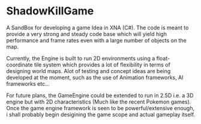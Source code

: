 ShadowKillGame
==================

A SandBox for developing a game Idea in XNA (C#). The code is meant to provide a very strong and steady code base which will yield
high performance and frame rates even with a large number of objects on the map.

Currently, the Engine is built to run 2D environments using a float-coordinate tile system which provides a lot of
flexibility in terms of designing world maps. Alot of testing and concept ideas are being developed at the moment,
such as the use of Animation frameworks, AI frameworks etc...

For future plans, the GameEngine could be extended to run in 2.5D i.e. a 3D engine but with 2D characteristics (Much
like the recent Pokemon games). Once the game engine framework is seen to be powerful/extensive enough, i shall 
probably begin desigining the game scope and actual gameplay itself.

